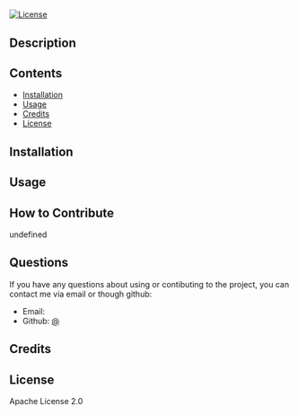 # 
[![License](https://img.shields.io/badge/License-Apache%202.0-blue.svg)](https://opensource.org/licenses/Apache-2.0)
## Description

## Contents
- [Installation]("#installation")
- [Usage]("#usage")
- [Credits]("#credits")
- [License]("#license")
## Installation

## Usage

## How to Contribute
undefined
## Questions
If you have any questions about using or contibuting to the project, you can contact me via email or though github:
- Email: 
- Github: [@](https://github.com/)
## Credits
## License
Apache License 2.0
